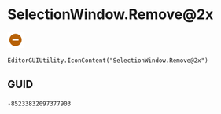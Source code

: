 # SelectionWindow.Remove@2x
![](/img/SelectionWindow.Remove@2x.png)

``` CSharp
EditorGUIUtility.IconContent("SelectionWindow.Remove@2x")
```
## GUID
```
-85233832097377903
```
